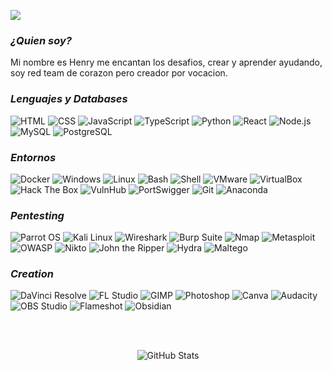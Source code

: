 ![](https://github.com/sularhen/sularhen/blob/main/BannerReadMe.gif)

### ***¿Quien soy?***
Mi nombre es Henry me encantan los desafios, crear y aprender ayudando, soy red team de corazon pero creador por vocacion.

### ***Lenguajes y Databases***
![HTML](https://img.shields.io/badge/HTML5-E34F26?style=flat-square&logo=html5&logoColor=white)
![CSS](https://img.shields.io/badge/CSS3-1572B6?style=flat-square&logo=css3&logoColor=white)
![JavaScript](https://img.shields.io/badge/JavaScript-F7DF1E?style=flat-square&logo=javascript&logoColor=black)
![TypeScript](https://img.shields.io/badge/TypeScript-3178C6?style=flat-square&logo=typescript&logoColor=white)
![Python](https://img.shields.io/badge/Python-3776AB?style=flat-square&logo=python&logoColor=white)
![React](https://img.shields.io/badge/React-61DAFB?style=flat-square&logo=react&logoColor=black)
![Node.js](https://img.shields.io/badge/Node.js-339933?style=flat-square&logo=nodedotjs&logoColor=white)
![MySQL](https://img.shields.io/badge/MySQL-4479A1?style=flat-square&logo=mysql&logoColor=white)
![PostgreSQL](https://img.shields.io/badge/PostgreSQL-336791?style=flat-square&logo=postgresql&logoColor=white)

### ***Entornos***
![Docker](https://img.shields.io/badge/Docker-2496ED?style=flat-square&logo=docker&logoColor=white)
![Windows](https://img.shields.io/badge/Windows-0078D6?style=flat-square&logo=windows&logoColor=white)
![Linux](https://img.shields.io/badge/Linux-FCC624?style=flat-square&logo=linux&logoColor=black)
![Bash](https://img.shields.io/badge/Bash-4EAA25?style=flat-square&logo=gnubash&logoColor=white)
![Shell](https://img.shields.io/badge/Shell-89E051?style=flat-square&logo=gnubash&logoColor=black)
![VMware](https://img.shields.io/badge/VMware-607078?style=flat-square&logo=vmware&logoColor=white)
![VirtualBox](https://img.shields.io/badge/VirtualBox-183A61?style=flat-square&logo=virtualbox&logoColor=white)
![Hack The Box](https://img.shields.io/badge/HackTheBox-9FEF00?style=flat-square&logo=hackthebox&logoColor=black)
![VulnHub](https://img.shields.io/badge/VulnHub-222222?style=flat-square&logoColor=white)
![PortSwigger](https://img.shields.io/badge/PortSwigger-FF6600?style=flat-square&logoColor=white)
![Git](https://img.shields.io/badge/Git-F05032?style=flat-square&logo=git&logoColor=white)
![Anaconda](https://img.shields.io/badge/Anaconda-44A833?style=flat-square&logo=anaconda&logoColor=white)

### ***Pentesting***
![Parrot OS](https://img.shields.io/badge/Parrot%20OS-222222?style=flat-square&logo=linux&logoColor=white)
![Kali Linux](https://img.shields.io/badge/Kali%20Linux-557C94?style=flat-square&logo=kalilinux&logoColor=white)
![Wireshark](https://img.shields.io/badge/Wireshark-1679A7?style=flat-square&logo=wireshark&logoColor=white)
![Burp Suite](https://img.shields.io/badge/Burp%20Suite-FF3300?style=flat-square&logoColor=white)
![Nmap](https://img.shields.io/badge/Nmap-004472?style=flat-square&logoColor=white)
![Metasploit](https://img.shields.io/badge/Metasploit-3F8CFF?style=flat-square&logoColor=white)
![OWASP](https://img.shields.io/badge/OWASP-000000?style=flat-square&logoColor=white)
![Nikto](https://img.shields.io/badge/Nikto-E62B1E?style=flat-square&logoColor=white)
![John the Ripper](https://img.shields.io/badge/JtR-222222?style=flat-square&logoColor=white)
![Hydra](https://img.shields.io/badge/Hydra-FFCC00?style=flat-square&logoColor=black)
![Maltego](https://img.shields.io/badge/Maltego-003366?style=flat-square&logoColor=white)

### ***Creation***
![DaVinci Resolve](https://img.shields.io/badge/DaVinci%20Resolve-FF4C00?style=flat-square&logo=blackmagicdesign&logoColor=white)
![FL Studio](https://img.shields.io/badge/FL%20Studio-F48E00?style=flat-square&logo=image-line&logoColor=white)
![GIMP](https://img.shields.io/badge/GIMP-5C5543?style=flat-square&logo=gimp&logoColor=white)
![Photoshop](https://img.shields.io/badge/Photoshop-31A8FF?style=flat-square&logo=adobephotoshop&logoColor=white)
![Canva](https://img.shields.io/badge/Canva-00C4CC?style=flat-square&logo=canva&logoColor=white)
![Audacity](https://img.shields.io/badge/Audacity-0000CC?style=flat-square&logo=audacity&logoColor=white)
![OBS Studio](https://img.shields.io/badge/OBS%20Studio-302E31?style=flat-square&logo=obsstudio&logoColor=white)
![Flameshot](https://img.shields.io/badge/Flameshot-DD00AA?style=flat-square&logoColor=white)
![Obsidian](https://img.shields.io/badge/Obsidian-483699?style=flat-square&logo=obsidian&logoColor=white)


<br><br>
<div align="center">
  <img src="https://github-readme-stats.vercel.app/api?username=sularhen&show_icons=true&theme=tokyonight" alt="GitHub Stats" />
</div>

